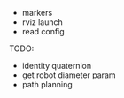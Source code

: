 - markers
- rviz launch
- read config

TODO:
- identity quaternion
- get robot diameter param
- path planning

